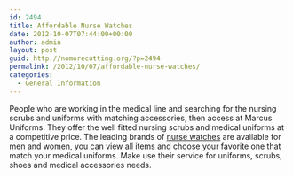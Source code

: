 ```yaml
---
id: 2494
title: Affordable Nurse Watches
date: 2012-10-07T07:44:00+00:00
author: admin
layout: post
guid: http://nomorecutting.org/?p=2494
permalink: /2012/10/07/affordable-nurse-watches/
categories:
  - General Information
---
```

People who are working in the medical line and searching for the nursing scrubs and uniforms with matching accessories, then access at Marcus Uniforms. They offer the well fitted nursing scrubs and medical uniforms at a competitive price. The leading brands of [nurse watches](http://www.marcusuniforms.com/Watches-C83.aspx) are available for men and women, you can view all items and choose your favorite one that match your medical uniforms. Make use their service for uniforms, scrubs, shoes and medical accessories needs.